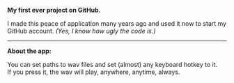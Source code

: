 <p>
	<b>My first ever project on GitHub.</b>
</p>
<p>
	I made this peace of application many years ago and used it now to start my GitHub account.
	<i>(Yes, I know how ugly the code is.)</i>
</p>
<hr />
<p>
	<b>About the app: </b>

You can set paths to wav files and set (almost) any keyboard hotkey to it. 
<br>
If you press it, the wav will play, anywhere, anytime, always.
</p>

